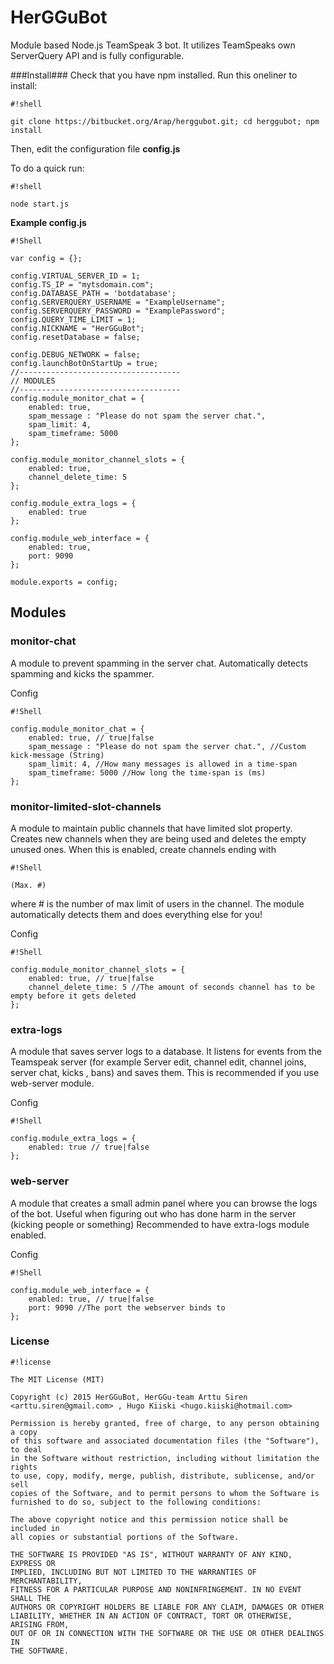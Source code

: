 # HerGGuBot #

Module based Node.js TeamSpeak 3 bot. It utilizes TeamSpeaks own ServerQuery API and is fully configurable. 

###Install###
Check that you have npm installed.
Run this oneliner to install:
```
#!shell

git clone https://bitbucket.org/Arap/herggubot.git; cd herggubot; npm install 
```

Then, edit the configuration file **config.js**

To do a quick run:

```
#!shell

node start.js
```

**Example config.js**


```
#!Shell

var config = {};

config.VIRTUAL_SERVER_ID = 1;
config.TS_IP = "mytsdomain.com";
config.DATABASE_PATH = 'botdatabase';
config.SERVERQUERY_USERNAME = "ExampleUsername";
config.SERVERQUERY_PASSWORD = "ExamplePassword";
config.QUERY_TIME_LIMIT = 1;
config.NICKNAME = "HerGGuBot";
config.resetDatabase = false;

config.DEBUG_NETWORK = false;
config.launchBotOnStartUp = true;
//------------------------------------
// MODULES
//------------------------------------
config.module_monitor_chat = {
	enabled: true,
	spam_message : "Please do not spam the server chat.",
	spam_limit: 4,
	spam_timeframe: 5000
};

config.module_monitor_channel_slots = {
	enabled: true,
	channel_delete_time: 5
};

config.module_extra_logs = {
	enabled: true
};

config.module_web_interface = {
	enabled: true,
	port: 9090
};

module.exports = config;
```


## Modules ##

### monitor-chat ###

A module to prevent spamming in the server chat. Automatically detects spamming and kicks the spammer.

Config

```
#!Shell

config.module_monitor_chat = {
	enabled: true, // true|false 
	spam_message : "Please do not spam the server chat.", //Custom kick-message (String)
	spam_limit: 4, //How many messages is allowed in a time-span
	spam_timeframe: 5000 //How long the time-span is (ms)
};
```


### monitor-limited-slot-channels ###

A module to maintain public channels that have limited slot property.  Creates new channels when they are being used and deletes the empty unused ones.
When this is  enabled, create channels ending with 
```
#!Shell

(Max. #)
```
 where # is the number of max limit of users in the channel. The module automatically detects them and does everything else for you!

Config

```
#!Shell

config.module_monitor_channel_slots = {
	enabled: true, // true|false
	channel_delete_time: 5 //The amount of seconds channel has to be empty before it gets deleted
};
```


### extra-logs ###

A module that saves server logs to a database. It listens for events from the Teamspeak server (for example Server edit, channel edit, channel joins, server chat, kicks , bans) and saves them.
This is recommended if you use web-server module.

Config


```
#!Shell

config.module_extra_logs = {
	enabled: true // true|false
};
```

### web-server ###

A module that creates a small admin panel where you can browse the logs of the bot. Useful when figuring out who has done harm in the server (kicking people or something)
Recommended to have extra-logs module enabled. 

Config


```
#!Shell

config.module_web_interface = {
	enabled: true, // true|false
	port: 9090 //The port the webserver binds to
};
```


### License ###

```
#!license

The MIT License (MIT)

Copyright (c) 2015 HerGGuBot, HerGGu-team Arttu Siren <arttu.siren@gmail.com> , Hugo Kiiski <hugo.kiiski@hotmail.com>

Permission is hereby granted, free of charge, to any person obtaining a copy
of this software and associated documentation files (the "Software"), to deal
in the Software without restriction, including without limitation the rights
to use, copy, modify, merge, publish, distribute, sublicense, and/or sell
copies of the Software, and to permit persons to whom the Software is
furnished to do so, subject to the following conditions:

The above copyright notice and this permission notice shall be included in
all copies or substantial portions of the Software.

THE SOFTWARE IS PROVIDED "AS IS", WITHOUT WARRANTY OF ANY KIND, EXPRESS OR
IMPLIED, INCLUDING BUT NOT LIMITED TO THE WARRANTIES OF MERCHANTABILITY,
FITNESS FOR A PARTICULAR PURPOSE AND NONINFRINGEMENT. IN NO EVENT SHALL THE
AUTHORS OR COPYRIGHT HOLDERS BE LIABLE FOR ANY CLAIM, DAMAGES OR OTHER
LIABILITY, WHETHER IN AN ACTION OF CONTRACT, TORT OR OTHERWISE, ARISING FROM,
OUT OF OR IN CONNECTION WITH THE SOFTWARE OR THE USE OR OTHER DEALINGS IN
THE SOFTWARE.
```